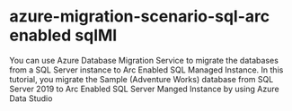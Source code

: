 # azure-migration-scenario-sql-arc enabled sqlMI
You can use Azure Database Migration Service to migrate the databases from a SQL Server instance to Arc Enabled SQL Managed Instance. In this tutorial, you migrate the Sample (Adventure Works) database from SQL Server 2019 to Arc Enabled SQL Server Manged Instance by using Azure Data Studio
